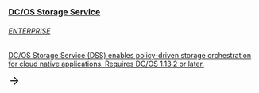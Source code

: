 <div class="grid">
<a class="grid__item" href="/services/storage/latest/">
<div class="grid__header__wrapper"><h3 class="grid__header">DC/OS Storage Service</h3><div class="grid__label__wrapper"><h6 class="grid__label grid__label--enterprise">ENTERPRISE</h6></div></div>
<div class="grid__desc__wrapper"><p class="grid__desc">DC/OS Storage Service (DSS) enables policy-driven storage orchestration for cloud native applications. Requires DC/OS 1.13.2 or later.</p></div>
<div class="grid__link"><svg id="storage-link" xmlns="http://www.w3.org/2000/svg" width="24" height="24" viewBox="0 0 24 24" fill="none" stroke="currentColor" stroke-width="2" stroke-linecap="round" stroke-linejoin="round" class="feather feather-arrow-right"><line x1="5" y1="12" x2="19" y2="12"></line><polyline points="12 5 19 12 12 19"></polyline></svg></div>
</a>
</div>